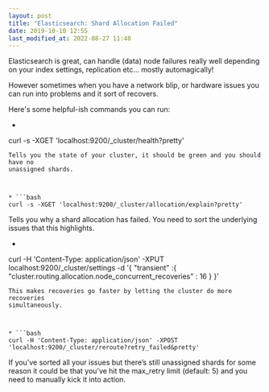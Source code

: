 ```yaml
---
layout: post
title: "Elasticsearch: Shard Allocation Failed"
date: 2019-10-10 12:55
last_modified_at: 2022-08-27 11:48
---
```


Elasticsearch is great, can handle (data) node failures really well depending 
on your index settings, replication etc... mostly automagically!

However sometimes when you have a network blip, or hardware issues you can run 
into problems and it sort of recovers.

Here's some helpful-ish commands you can run:

* ```bash
curl -s -XGET 'localhost:9200/_cluster/health?pretty'
```
Tells you the state of your cluster, it should be green and you should have no 
unassigned shards.



* ```bash
curl -s -XGET 'localhost:9200/_cluster/allocation/explain?pretty'
```
Tells you why a shard allocation has failed. You need to sort the underlying 
issues that this highlights.



* ```bash
curl -H 'Content-Type: application/json' -XPUT localhost:9200/_cluster/settings -d '{ "transient" :{ "cluster.routing.allocation.node_concurrent_recoveries" : 16 } }'
```
This makes recoveries go faster by letting the cluster do more recoveries 
simultaneously.



* ```bash
curl -H 'Content-Type: application/json' -XPOST 'localhost:9200/_cluster/reroute?retry_failed&pretty'
```
If you’ve sorted all your issues but there’s still unassigned shards for some 
reason it could be that you’ve hit the max_retry limit (default: 5) and you 
need to manually kick it into action.
